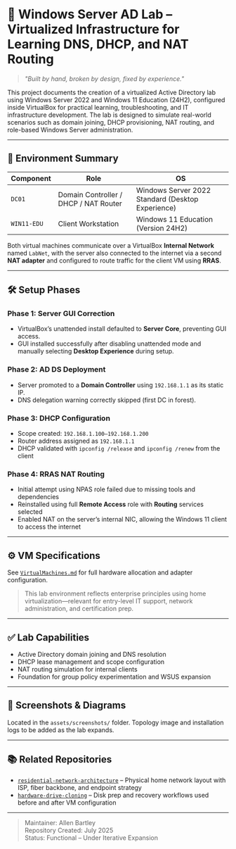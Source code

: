 # 🧪 Windows Server AD Lab – Virtualized Infrastructure for Learning DNS, DHCP, and NAT Routing

> *"Built by hand, broken by design, fixed by experience."*

This project documents the creation of a virtualized Active Directory lab using Windows Server 2022 and Windows 11 Education (24H2), configured inside VirtualBox for practical learning, troubleshooting, and IT infrastructure development. The lab is designed to simulate real-world scenarios such as domain joining, DHCP provisioning, NAT routing, and role-based Windows Server administration.

---

## 🧱 Environment Summary

| Component | Role | OS |
|-----------|------|----|
| `DC01` | Domain Controller / DHCP / NAT Router | Windows Server 2022 Standard (Desktop Experience) |
| `WIN11-EDU` | Client Workstation | Windows 11 Education (Version 24H2) |

Both virtual machines communicate over a VirtualBox **Internal Network** named `LabNet`, with the server also connected to the internet via a second **NAT adapter** and configured to route traffic for the client VM using **RRAS**.

---

## 🛠️ Setup Phases

### Phase 1: Server GUI Correction
- VirtualBox’s unattended install defaulted to **Server Core**, preventing GUI access.
- GUI installed successfully after disabling unattended mode and manually selecting **Desktop Experience** during setup.

### Phase 2: AD DS Deployment
- Server promoted to a **Domain Controller** using `192.168.1.1` as its static IP.
- DNS delegation warning correctly skipped (first DC in forest).

### Phase 3: DHCP Configuration
- Scope created: `192.168.1.100–192.168.1.200`
- Router address assigned as `192.168.1.1`
- DHCP validated with `ipconfig /release` and `ipconfig /renew` from the client

### Phase 4: RRAS NAT Routing
- Initial attempt using NPAS role failed due to missing tools and dependencies
- Reinstalled using full **Remote Access** role with **Routing** services selected
- Enabled NAT on the server’s internal NIC, allowing the Windows 11 client to access the internet

---

## ⚙️ VM Specifications

See [`VirtualMachines.md`](VirtualMachines.md) for full hardware allocation and adapter configuration.

> This lab environment reflects enterprise principles using home virtualization—relevant for entry-level IT support, network administration, and certification prep.

---

## ✅ Lab Capabilities

- Active Directory domain joining and DNS resolution
- DHCP lease management and scope configuration
- NAT routing simulation for internal clients
- Foundation for group policy experimentation and WSUS expansion

---

## 📸 Screenshots & Diagrams

Located in the `assets/screenshots/` folder. Topology image and installation logs to be added as the lab expands.

---

## 📚 Related Repositories

- [`residential-network-architecture`](https://github.com/Allen-Bartley/residential-network-architecture) – Physical home network layout with ISP, fiber backbone, and endpoint strategy
- [`hardware-drive-cloning`](https://github.com/Allen-Bartley/hardware-drive-cloning) – Disk prep and recovery workflows used before and after VM configuration

---

> Maintainer: Allen Bartley  
> Repository Created: July 2025  
> Status: Functional – Under Iterative Expansion

